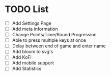 # TODO List

- [ ] Add Settings Page
- [ ] Add meta information
- [ ] Change Points/Time/Round Progression
- [ ] Able to press multiple keys at once
- [ ] Delay between end of game and enter name
- [ ] Add bloom to svg's
- [ ] Add KoFi
- [ ] Add mobile support
- [ ] Add Statistics